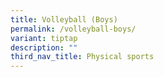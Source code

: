 ```yaml
---
title: Volleyball (Boys)
permalink: /volleyball-boys/
variant: tiptap
description: ""
third_nav_title: Physical sports
---
```

<p></p>